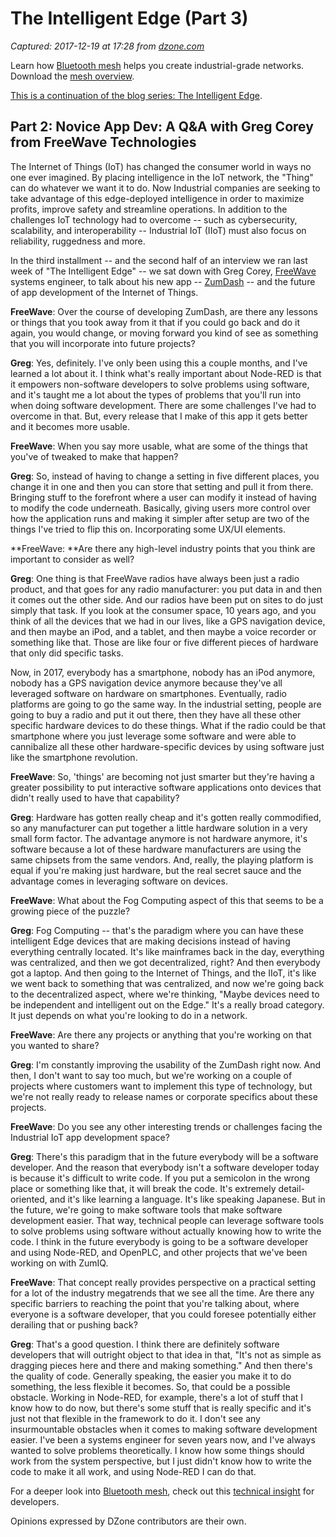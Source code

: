 # The Intelligent Edge (Part 3)

_Captured: 2017-12-19 at 17:28 from [dzone.com](https://dzone.com/articles/the-intelligent-edge-part-3)_

Learn how [Bluetooth mesh](https://dzone.com/go?i=262424&u=https%3A%2F%2Fblog.bluetooth.com%2Ftag%2Fbluetooth-mesh-networking-series%3Futm_campaign%3Dmesh%26utm_source%3Ddzone%26utm_medium%3Dpre-post-article-text%26utm_term%3Dbluetooth-mesh%26utm_content%3Ddec-pre-post-mesh-blog) helps you create industrial-grade networks. Download the [mesh overview](https://dzone.com/go?i=262424&u=https%3A%2F%2Fwww.bluetooth.com%2Fwhat-is-bluetooth-technology%2Fhow-it-works%2Fle-mesh%2Fmesh-tech%3Futm_campaign%3Dmesh%26utm_source%3Ddzone%26utm_medium%3Dpre-post-article-text%26utm_term%3Dtech-overview%26utm_content%3Ddec-pre-post-mesh-tech).

[This is a continuation of the blog series: The Intelligent Edge](https://dzone.com/articles/the-intelligent-edge-part-2).

## **Part 2: Novice App Dev: A Q&A with Greg Corey from FreeWave Technologies**

The Internet of Things (IoT) has changed the consumer world in ways no one ever imagined. By placing intelligence in the IoT network, the "Thing" can do whatever we want it to do. Now Industrial companies are seeking to take advantage of this edge-deployed intelligence in order to maximize profits, improve safety and streamline operations. In addition to the challenges IoT technology had to overcome -- such as cybersecurity, scalability, and interoperability -- Industrial IoT (IIoT) must also focus on reliability, ruggedness and more.

In the third installment -- and the second half of an interview we ran last week of "The Intelligent Edge" -- we sat down with Greg Corey, [FreeWave](http://www.freewave.com/) systems engineer, to talk about his new app -- [ZumDash](http://bit.ly/RemoteAccessDZ) -- and the future of app development of the Internet of Things.

**FreeWave**: Over the course of developing ZumDash, are there any lessons or things that you took away from it that if you could go back and do it again, you would change, or moving forward you kind of see as something that you will incorporate into future projects?

**Greg**: Yes, definitely. I've only been using this a couple months, and I've learned a lot about it. I think what's really important about Node-RED is that it empowers non-software developers to solve problems using software, and it's taught me a lot about the types of problems that you'll run into when doing software development. There are some challenges I've had to overcome in that. But, every release that I make of this app it gets better and it becomes more usable.

**FreeWave**: When you say more usable, what are some of the things that you've of tweaked to make that happen?

**Greg**: So, instead of having to change a setting in five different places, you change it in one and then you can store that setting and pull it from there. Bringing stuff to the forefront where a user can modify it instead of having to modify the code underneath. Basically, giving users more control over how the application runs and making it simpler after setup are two of the things I've tried to flip this on. Incorporating some UX/UI elements.

**FreeWave: **Are there any high-level industry points that you think are important to consider as well?

**Greg**: One thing is that FreeWave radios have always been just a radio product, and that goes for any radio manufacturer: you put data in and then it comes out the other side. And our radios have been put on sites to do just simply that task. If you look at the consumer space, 10 years ago, and you think of all the devices that we had in our lives, like a GPS navigation device, and then maybe an iPod, and a tablet, and then maybe a voice recorder or something like that. Those are like four or five different pieces of hardware that only did specific tasks.

Now, in 2017, everybody has a smartphone, nobody has an iPod anymore, nobody has a GPS navigation device anymore because they've all leveraged software on hardware on smartphones. Eventually, radio platforms are going to go the same way. In the industrial setting, people are going to buy a radio and put it out there, then they have all these other specific hardware devices to do these things. What if the radio could be that smartphone where you just leverage some software and were able to cannibalize all these other hardware-specific devices by using software just like the smartphone revolution.

**FreeWave**: So, 'things' are becoming not just smarter but they're having a greater possibility to put interactive software applications onto devices that didn't really used to have that capability?

**Greg**: Hardware has gotten really cheap and it's gotten really commodified, so any manufacturer can put together a little hardware solution in a very small form factor. The advantage anymore is not hardware anymore, it's software because a lot of these hardware manufacturers are using the same chipsets from the same vendors. And, really, the playing platform is equal if you're making just hardware, but the real secret sauce and the advantage comes in leveraging software on devices.

**FreeWave**: What about the Fog Computing aspect of this that seems to be a growing piece of the puzzle?

**Greg**: Fog Computing -- that's the paradigm where you can have these intelligent Edge devices that are making decisions instead of having everything centrally located. It's like mainframes back in the day, everything was centralized, and then we got decentralized, right? And then everybody got a laptop. And then going to the Internet of Things, and the IIoT, it's like we went back to something that was centralized, and now we're going back to the decentralized aspect, where we're thinking, "Maybe devices need to be independent and intelligent out on the Edge." It's a really broad category. It just depends on what you're looking to do in a network.

**FreeWave**: Are there any projects or anything that you're working on that you wanted to share?

**Greg**: I'm constantly improving the usability of the ZumDash right now. And then, I don't want to say too much, but we're working on a couple of projects where customers want to implement this type of technology, but we're not really ready to release names or corporate specifics about these projects.

**FreeWave**: Do you see any other interesting trends or challenges facing the Industrial IoT app development space?

**Greg**: There's this paradigm that in the future everybody will be a software developer. And the reason that everybody isn't a software developer today is because it's difficult to write code. If you put a semicolon in the wrong place or something like that, it will break the code. It's extremely detail-oriented, and it's like learning a language. It's like speaking Japanese. But in the future, we're going to make software tools that make software development easier. That way, technical people can leverage software tools to solve problems using software without actually knowing how to write the code. I think in the future everybody is going to be a software developer and using Node-RED, and OpenPLC, and other projects that we've been working on with ZumIQ.

**FreeWave**: That concept really provides perspective on a practical setting for a lot of the industry megatrends that we see all the time. Are there any specific barriers to reaching the point that you're talking about, where everyone is a software developer, that you could foresee potentially either derailing that or pushing back?

**Greg**: That's a good question. I think there are definitely software developers that will outright object to that idea in that, "It's not as simple as dragging pieces here and there and making something." And then there's the quality of code. Generally speaking, the easier you make it to do something, the less flexible it becomes. So, that could be a possible obstacle. Working in Node-RED, for example, there's a lot of stuff that I know how to do now, but there's some stuff that is really specific and it's just not that flexible in the framework to do it. I don't see any insurmountable obstacles when it comes to making software development easier. I've been a systems engineer for seven years now, and I've always wanted to solve problems theoretically. I know how some things should work from the system perspective, but I just didn't know how to write the code to make it all work, and using Node-RED I can do that.

For a deeper look into [Bluetooth mesh](https://dzone.com/go?i=262425&u=https%3A%2F%2Fblog.bluetooth.com%2Ftag%2Fbluetooth-mesh-networking-series%3Futm_campaign%3Dmesh%26utm_source%3Ddzone%26utm_medium%3Dpre-post-article-text%26utm_term%3Dbluetooth-mesh%26utm_content%3Ddec-pre-post-mesh-blog), check out this [technical insight](https://dzone.com/go?i=262425&u=https%3A%2F%2Fwww.bluetooth.com%2Fwhat-is-bluetooth-technology%2Fhow-it-works%2Fle-mesh%2Fmesh-tech%3Futm_campaign%3Dmesh%26utm_source%3Ddzone%26utm_medium%3Dpre-post-article-text%26utm_term%3Dtech-overview%26utm_content%3Ddec-pre-post-mesh-tech) for developers.

Opinions expressed by DZone contributors are their own.
